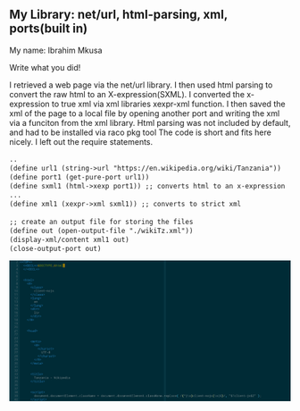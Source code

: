 ## My Library: net/url, html-parsing, xml, ports(built in)
My name: Ibrahim Mkusa

Write what you did!

I retrieved a web page via the net/url library. I then used html parsing to
convert the raw html to an X-expression(SXML). I converted the x-expression to
true xml via xml libraries xexpr-xml function. I then saved the xml of the page
to a local file by opening another port and writing the xml via a funciton
from the xml library. Html parsing was not included by default, and had to be
installed via raco pkg tool
The code is short and fits here nicely. I left out the require statements.
```
..
(define url1 (string->url "https://en.wikipedia.org/wiki/Tanzania"))
(define port1 (get-pure-port url1))
(define sxml1 (html->xexp port1)) ;; converts html to an x-expression
...
(define xml1 (xexpr->xml sxml1)) ;; converts to strict xml

;; create an output file for storing the files
(define out (open-output-file "./wikiTz.xml"))
(display-xml/content xml1 out)
(close-output-port out)
```

![test image](/wikiTz.png?raw=true "test image")

